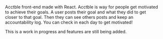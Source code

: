 Acctble front-end made with React.
Acctble is way for people get motivated to achieve their goals. 
A user posts their goal and what they did to get closer to that goal. 
Then they can see others posts and keep an accountability log. 
You can check in each day to get motivated! 

This is a work in progress and features are still being added. 


